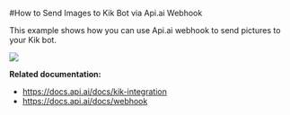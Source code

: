 #How to Send Images to Kik Bot via Api.ai Webhook

This example shows how you can use Api.ai webhook to send pictures to your Kik bot.

<a href="https://heroku.com/deploy" target="_blank"><img src="https://www.herokucdn.com/deploy/button.svg"></a>

**Related documentation:**

- https://docs.api.ai/docs/kik-integration
- https://docs.api.ai/docs/webhook
